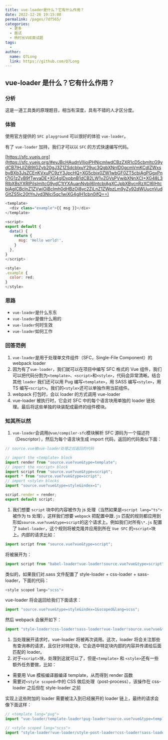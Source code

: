 ```yaml
---
title: vue-loader是什么？它有什么作用？
date: 2022-12-26 19:15:08
permalink: /pages/7df565/
categories:
  - 更多
  - 面试
  - 杨村长VUE面试题
tags:
  -
author:
  name: Q7Long
  link: https://github.com/Q7Long
---
```


## vue-loader 是什么？它有什么作用？

### 分析

这是一道工具类的原理题目，相当有深度，具有不错的人才区分度。

### 体验

使用官方提供的 `SFC playground` 可以很好的体验 `vue-loader`。

有了 `vue-loader` 加持，我们才可以以 `SFC` 的方式快速编写代码。

[https://sfc.vuejs.org](https://sfc.vuejs.org/#eyJBcHAudnVlIjoiPHNjcmlwdCBzZXR1cD5cbmltcG9ydCB7IHJlZiB9IGZyb20gJ3Z1ZSdcblxuY29uc3QgbXNnID0gcmVmKCdIZWxsbyBXb3JsZCEnKVxuPC9zY3JpcHQ+XG5cbjx0ZW1wbGF0ZT5cbiAgPGgxPnt7IG1zZyB9fTwvaDE+XG4gIDxpbnB1dCB2LW1vZGVsPVwibXNnXCI+XG48L3RlbXBsYXRlPiIsImltcG9ydC1tYXAuanNvbiI6IntcbiAgXCJpbXBvcnRzXCI6IHtcbiAgICBcInZ1ZVwiOiBcImh0dHBzOi8vc2ZjLnZ1ZWpzLm9yZy92dWUucnVudGltZS5lc20tYnJvd3Nlci5qc1wiXG4gIH1cbn0ifQ==)

```js
<template>
  <div class="example">{{ msg }}</div>
</template>

<script>
export default {
  data() {
    return {
      msg: 'Hello world!',
    }
  },
}
</script>

<style>
.example {
  color: red;
}
</style>
```

### 思路

- `vue-loader`是什么东东
- `vue-loader`是做什么用的
- `vue-loader`何时生效
- `vue-loader`如何工作

### 回答范例

1. `vue-loader`是用于处理单文件组件（SFC，Single-File Component）的 webpack loader
2. 因为有了`vue-loader`，我们就可以在项目中编写 SFC 格式的 Vue 组件，我们可以把代码分割为`<template>`、`<script>`和`<style>`，代码会异常清晰。结合其他 `loader` 我们还可以用 Pug 编写`<template>`，用 SASS 编写`<style>`，用 TS 编写`<script>`。我们的`<style>`还可以单独作用当前组件。
3. webpack 打包时，会以 loader 的方式调用 vue-loader
4. vue-loader 被执行时，它会对 SFC 中的每个语言块用单独的 loader 链处理。最后将这些单独的块装配成最终的组件模块。

### 知其所以然

1. `vue-loader`会调用`@vue/compiler-sfc`模块解析 SFC 源码为一个描述符（Descriptor），然后为每个语言块生成 import 代码，返回的代码类似下面：

```js
// source.vue被vue-loader处理之后返回的代码

// import the <template> block
import render from "source.vue?vue&type=template";
// import the <script> block
import script from "source.vue?vue&type=script";
export * from "source.vue?vue&type=script";
// import <style> blocks
import "source.vue?vue&type=style&index=1";

script.render = render;
export default script;
```

1. 我们想要 `script` 块中的内容被作为 js 处理（当然如果是`<script lang="ts">`被作为 ts 处理），这样我们想要 `webpack` 把配置中跟`.js` 匹配的规则都应用到形如`source.vue?vue&type=script`的这个请求上。例如我们对所有`\*.js` 配置了 `babel-loader`，这个规则将被克隆并应用到所在 `Vue SFC` 的`<script>`块上。内部的请求比如：

```js
import script from "source.vue?vue&type=script";
```

将被展开为：

```js
import script from "babel-loader!vue-loader!source.vue?vue&type=script";
```

类似的，如果我们对.sass 文件配置了 style-loader + css-loader + sass-loader，下面的代码：

```js
<style scoped lang="scss">
```

vue-loader 将会返回给我们下面请求：

```js
import "source.vue?vue&type=style&index=1&scoped&lang=scss";
```

然后 webpack 会展开如下：

```js
import "style-loader!css-loader!sass-loader!vue-loader!source.vue?vue&type=style&index=1&scoped&lang=scss";
```

1. 当处理展开请求时，vue-loader 将被再次调用。这次，loader 将会关注那些有查询串的请求，且仅针对特定块，它会选中特定块内部的内容并传递给后面匹配的 loader。
2. 对于`<script>`块，处理到这就可以了，但是`<template>` 和 `<style>`还有一些额外任务要做，比如：

- 需要用 Vue 模板编译器编译 template，从而得到 render 函数
- 需要对`<style scoped>`中的 CSS 做后处理（post-process），该操作在 css-loader 之后但在 style-loader 之前

实现上这些附加的 loader 需要被注入到已经展开的 loader 链上，最终的请求会像下面这样：

```js
// <template lang="pug">
import "vue-loader/template-loader!pug-loader!source.vue?vue&type=template";

// <style scoped lang="scss">
import "style-loader!vue-loader/style-post-loader!css-loader!sass-loader!vue-loader!source.vue?vue&type=style&index=1&scoped&lang=scss";
```
